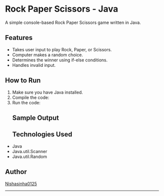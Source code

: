 # Rock Paper Scissors - Java

A simple console-based Rock Paper Scissors game written in Java.

## Features
- Takes user input to play Rock, Paper, or Scissors.
- Computer makes a random choice.
- Determines the winner using if-else conditions.
- Handles invalid input.

## How to Run
1. Make sure you have Java installed.
2. Compile the code:
3. Run the code:
   ## Sample Output
   ## Technologies Used
- Java
- Java.util.Scanner
- Java.util.Random

## Author
[Nishasinha0125](https://github.com/Nishasinha0125)

---
